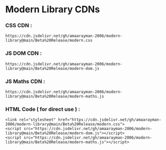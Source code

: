 # Modern Library CDNs

### CSS CDN :
```https://cdn.jsdelivr.net/gh/amaarayman-2006/modern-library@main/Beta%20Release/modern.css```
### JS DOM CDN :
```https://cdn.jsdelivr.net/gh/amaarayman-2006/modern-library@main/Beta%20Release/modern-dom.js```
### JS Maths CDN :
```https://cdn.jsdelivr.net/gh/amaarayman-2006/modern-library@main/Beta%20Release/modern-maths.js```

### HTML Code ( for direct use ) :
```
<link rel="stylesheet" href="https://cdn.jsdelivr.net/gh/amaarayman-2006/modern-library@main/Beta%20Release/modern.css">
<script src="https://cdn.jsdelivr.net/gh/amaarayman-2006/modern-library@main/Beta%20Release/modern-dom.js"></script>
<script src="https://cdn.jsdelivr.net/gh/amaarayman-2006/modern-library@main/Beta%20Release/modern-maths.js"></script>
```
